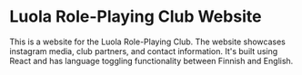 # Luola Role-Playing Club Website

This is a website for the Luola Role-Playing Club. The website showcases instagram media, club partners, and contact information. It's built using React and has language toggling functionality between Finnish and English.
